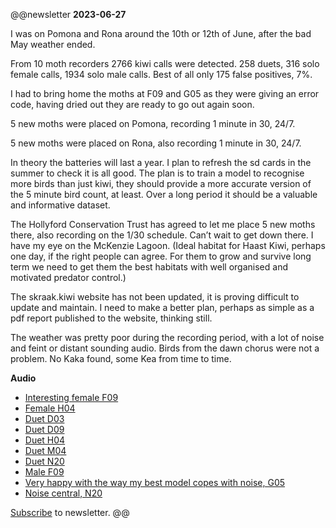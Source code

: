 @@newsletter
__2023-06-27__

I was on Pomona and Rona around the 10th or 12th of June, after the bad May weather ended.

From 10 moth recorders 2766 kiwi calls were detected. 258 duets, 316 solo female calls, 1934 solo male calls. Best of all only 175 false positives, 7%.

I had to bring home the moths at F09 and G05 as they were giving an error code, having dried out they are ready to go out again soon.

5 new moths were placed on Pomona, recording 1 minute in 30, 24/7.

5 new moths were placed on Rona, also recording 1 minute in 30, 24/7.

In theory the batteries will last a year. I plan to refresh the sd cards in the summer to check it is all good.  The plan is to train a model to recognise more birds than just kiwi, they should provide a more accurate version of the 5 minute bird count, at least. Over a long period it should be a valuable and informative dataset.

The Hollyford Conservation Trust has agreed to let me place 5 new moths there, also  recording on the 1/30 schedule. Can’t wait to get down there. I have my eye on the McKenzie Lagoon. (Ideal habitat for Haast Kiwi, perhaps one day, if the right people can agree. For them to grow and survive long term we need to get them the best habitats with well organised and motivated predator control.)

The skraak.kiwi website has not been updated, it is proving difficult to update and maintain. I need to make a better plan, perhaps as simple as a pdf report published to the website, thinking still.

The weather was pretty poor during the recording period, with a lot of noise and feint or distant sounding audio. Birds from the dawn chorus were not a problem. No Kaka found, some Kea from time to time.

__Audio__
- [Interesting female F09](https://res.cloudinary.com/dofwwje6q/video/upload/v1687827936/Pomona/2023-06-27/F09-2023-06-10-20230525_041500-22-55_zeifbs.mp4)
- [Female H04](https://res.cloudinary.com/dofwwje6q/video/upload/v1687828051/Pomona/2023-06-27/H04-2023-06-10-20230428_224500-167-200_i4mmtt.mp4)
- [Duet D03](https://res.cloudinary.com/dofwwje6q/video/upload/v1687828326/Pomona/2023-06-27/D03-2023-06-10-20230421_201500-372-423_mqc6xh.mp4)
- [Duet D09](https://res.cloudinary.com/dofwwje6q/video/upload/v1687828420/Pomona/2023-06-27/D09-2023-06-10-20230501_181501-342-388_g80rwr.mp4)
- [Duet H04](https://res.cloudinary.com/dofwwje6q/video/upload/v1687828564/Pomona/2023-06-27/H04-2023-06-10-20230419_051500-675-715_oaty04.mp4)
- [Duet M04](https://res.cloudinary.com/dofwwje6q/video/upload/v1687828670/Pomona/2023-06-27/M04-2023-06-10-20230418_203000-847-895_vfymc9.mp4)
- [Duet N20](https://res.cloudinary.com/dofwwje6q/video/upload/v1687828994/Pomona/2023-06-27/N20-2023-06-10-20230415_194500-302-340_zghpb4.mp4)
- [Male F09](https://res.cloudinary.com/dofwwje6q/video/upload/v1687829135/Pomona/2023-06-27/F09-2023-06-10-20230510_011500-720-753_wgicxw.mp4)
- [Very happy with the way my best model copes with noise, G05](https://res.cloudinary.com/dofwwje6q/video/upload/v1687829219/Pomona/2023-06-27/G05-2023-06-10-20230515_010000-127-150_syhnax.mp4)
- [Noise central, N20](https://res.cloudinary.com/dofwwje6q/video/upload/v1687829396/Pomona/2023-06-27/N20-2023-06-10-20230426_051500-195-218_xmfu7a.mp4)

[Subscribe](https://tinyletter.com/fiordlandpacks) to newsletter.
@@